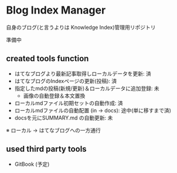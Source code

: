 # Blog Index Manager

自身のブログ(と言うよりは Knowledge Index)管理用リポジトリ

準備中

## created tools function

- はてなブログより最新記事取得しローカルデータを更新: 済
- はてなブログのIndexページの更新(投稿): 済
- 指定したmdの投稿(新規/更新)＆ローカルデータに追加登録: 未
    - 画像の自動登録＆本文置換
- ローカルmdファイル初期セットの自動作成: 済
- ローカルmdファイルの自動配置 (in -> docs): 途中(単に移すまで済)
- docsを元にSUMMARY.md の自動更新: 未

※ ローカル -> はてなブログへの一方通行

## used third party tools

- GitBook (予定)